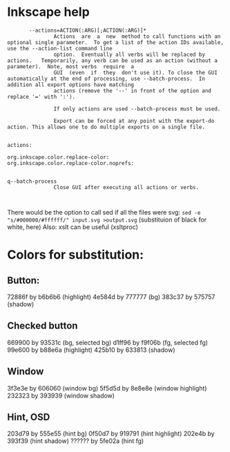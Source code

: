 # Inkscape help

```
       --actions=ACTION(:ARG)[;ACTION(:ARG)]*
               Actions  are  a  new  method to call functions with an optional single parameter.  To get a list of the action IDs available, use the --action-list command line
               option.  Eventually all verbs will be replaced by actions.   Temporarily, any verb can be used as an action (without a parameter).  Note, most verbs  require  a
               GUI  (even  if  they  don't use it). To close the GUI automatically at the end of processing, use --batch-process.  In addition all export options have matching
               actions (remove the '--' in front of the option and replace '=' with ':').

               If only actions are used --batch-process must be used.

               Export can be forced at any point with the export-do action. This allows one to do multiple exports on a single file.
               

actions:

org.inkscape.color.replace-color:
org.inkscape.color.replace-color.noprefs:


q--batch-process
               Close GUI after executing all actions or verbs.
               
               
```

There would be the option to call sed if all the files were svg: `sed -e "s/#000000/#ffffff/" input.svg >output.svg` (substituion of black for white, here)
Also: xslt can be useful (xsltproc)

# Colors for substitution:

## Button:

72886f by b6b6b6 (highlight)
4e584d by 777777 (bg)
383c37 by 575757 (shadow)


## Checked button

669900 by 93531c (bg, selected bg)
d1ff96 by f9f06b (fg, selected fg)
99e600 by b88e6a (highlight)
425b10 by 633813 (shadow)

## Window

3f3e3e by 606060 (window bg)
5f5d5d by 8e8e8e (window highlight)
232323 by 393939 (window shadow)

## Hint, OSD
203d79 by 555e55 (hint bg)
0f50d7 by 919791 (hint highlight)
202e4b by 393f39 (hint shadow)
?????? by 5fe02a (hint fg)


